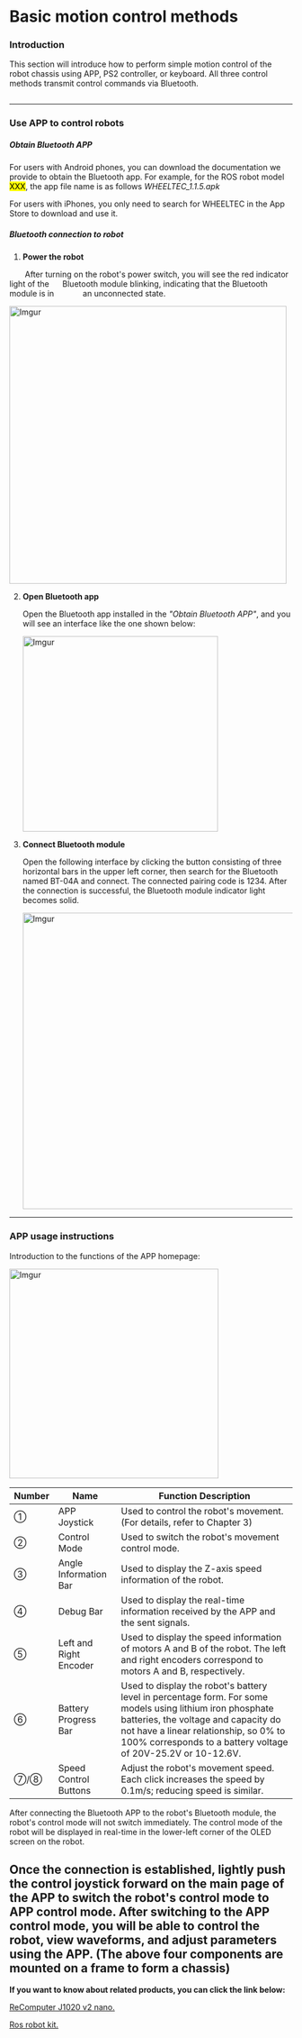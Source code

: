 
# Basic motion control methods

### Introduction

This section will introduce how to perform simple motion control of the robot chassis using APP, PS2 controller, or keyboard. All three control methods transmit control commands via Bluetooth.

![]()

---

### Use APP to control robots

##### Obtain Bluetooth APP

For users with Android phones, you can download the documentation we provide to obtain the Bluetooth app. For example, for the ROS robot model <mark>XXX</mark>, the app file name is as follows *WHEELTEC_1.1.5.apk* 

For users with iPhones, you only need to search for WHEELTEC in the App Store to download and use it.

##### Bluetooth connection to robot

1. **Power the robot**

       After turning on the robot's power switch, you will see the red indicator light of the        Bluetooth module blinking, indicating that the Bluetooth module is in               an unconnected state.

<img title="" src="https://i.imgur.com/dB5bSsv.jpg" alt="Imgur" data-align="center" width="493">

2. **Open Bluetooth app**
   
   Open the Bluetooth app installed in the *"Obtain Bluetooth APP"*, and you will see an interface like the one shown below:
   
   <img title="" src="https://i.imgur.com/pCNYOBc.jpg" alt="Imgur" data-align="center" width="347">

3. **Connect Bluetooth module**
   
   Open the following interface by clicking the button consisting of three horizontal bars in the upper left corner, then search for the Bluetooth named BT-04A and connect. The connected pairing code is 1234. After the connection is successful, the Bluetooth module indicator light becomes solid.
   
   <img title="" src="https://i.imgur.com/wRiihi7.jpg" alt="Imgur" data-align="center" width="526">

---

### APP usage instructions

Introduction to the functions of the APP homepage:

<img title="" src="https://i.imgur.com/ch4iZoH.jpg" alt="Imgur" data-align="center" width="372">

| Number | Name                   | Function Description                                                                                                                                                                                                                                       |
| ------ | ---------------------- | ---------------------------------------------------------------------------------------------------------------------------------------------------------------------------------------------------------------------------------------------------------- |
| ①      | APP Joystick           | Used to control the robot's movement. (For details, refer to Chapter 3)                                                                                                                                                                                    |
| ②      | Control Mode           | Used to switch the robot's movement control mode.                                                                                                                                                                                                          |
| ③      | Angle Information Bar  | Used to display the Z-axis speed information of the robot.                                                                                                                                                                                                 |
| ④      | Debug Bar              | Used to display the real-time information received by the APP and the sent signals.                                                                                                                                                                        |
| ⑤      | Left and Right Encoder | Used to display the speed information of motors A and B of the robot. The left and right encoders correspond to motors A and B, respectively.                                                                                                              |
| ⑥      | Battery Progress Bar   | Used to display the robot's battery level in percentage form. For some models using lithium iron phosphate batteries, the voltage and capacity do not have a linear relationship, so 0% to 100% corresponds to a battery voltage of 20V-25.2V or 10-12.6V. |
| ⑦/⑧    | Speed Control Buttons  | Adjust the robot's movement speed. Each click increases the speed by 0.1m/s; reducing speed is similar.                                                                                                                                                    |

After connecting the Bluetooth APP to the robot's Bluetooth module, the robot's control mode will not switch immediately. The control mode of the robot will be displayed in real-time in the lower-left corner of the OLED screen on the robot.

Once the connection is established, lightly push the control joystick forward on the main page of the APP to switch the robot's control mode to APP control mode. After switching to the APP control mode, you will be able to control the robot, view waveforms, and adjust parameters using the APP.
  (The above four components are mounted on a frame to form a  chassis)
---
  **If you want to know about related products, you can click the link below:**
  
  [ReComputer J1020 v2 nano. ](https://www.seeedstudio.com/reComputer-J1020-v2-p-5498.html)
  
  [Ros robot kit. ](https://www.aliexpress.us/item/3256801169020544.html?gatewayAdapt=glo2usa)

  
